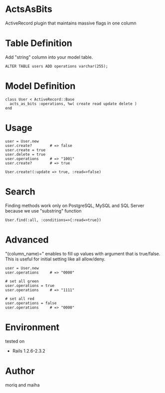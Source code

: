 ActsAsBits
==========

ActiveRecord plugin that maintains massive flags in one column


Table Definition
================

Add "string" column into your model table.

    ALTER TABLE users ADD operations varchar(255);

Model Definition
================

    class User < ActiveRecord::Base
      acts_as_bits :operations, %w( create read update delete )
    end


Usage
=====

    user = User.new
    user.create?        # => false
    user.create = true
    user.delete = true
    user.operations     # => "1001"
    user.create?        # => true

    User.create!(:update => true, :read=>false)


Search
======

Finding methods work only on PostgreSQL, MySQL and SQL Server because we use "substring" function

    User.find(:all, :conditions=>{:read=>true})


Advanced
========

"(column_name)=" enables to fill up values with argument that is true/false.
This is useful for initial setting like all allow/deny.

    user = User.new
    user.operations     # => "0000"

    # set all green
    user.operations = true
    user.operations     # => "1111"

    # set all red
    user.operations = false
    user.operations     # => "0000"


Environment
===========

tested on

  * Rails 1.2.6-2.3.2


Author
======

moriq and maiha
